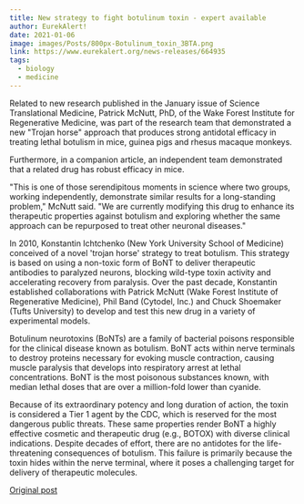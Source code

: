 ```yaml
---
title: New strategy to fight botulinum toxin - expert available
author: EurekAlert!
date: 2021-01-06
image: images/Posts/800px-Botulinum_toxin_3BTA.png
link: https://www.eurekalert.org/news-releases/664935
tags:
  - biology
  - medicine
---
```


Related to new research published in the January issue of Science Translational Medicine, Patrick McNutt, PhD, of the Wake Forest Institute for Regenerative Medicine, was part of the research team that demonstrated a new "Trojan horse" approach that produces strong antidotal efficacy in treating lethal botulism in mice, guinea pigs and rhesus macaque monkeys.

Furthermore, in a companion article, an independent team demonstrated that a related drug has robust efficacy in mice.

"This is one of those serendipitous moments in science where two groups, working independently, demonstrate similar results for a long-standing problem," McNutt said. "We are currently modifying this drug to enhance its therapeutic properties against botulism and exploring whether the same approach can be repurposed to treat other neuronal diseases."

In 2010, Konstantin Ichtchenko (New York University School of Medicine) conceived of a novel 'trojan horse' strategy to treat botulism. This strategy is based on using a non-toxic form of BoNT to deliver therapeutic antibodies to paralyzed neurons, blocking wild-type toxin activity and accelerating recovery from paralysis. Over the past decade, Konstantin established collaborations with Patrick McNutt (Wake Forest Institute of Regenerative Medicine), Phil Band (Cytodel, Inc.) and Chuck Shoemaker (Tufts University) to develop and test this new drug in a variety of experimental models.

Botulinum neurotoxins (BoNTs) are a family of bacterial poisons responsible for the clinical disease known as botulism. BoNT acts within nerve terminals to destroy proteins necessary for evoking muscle contraction, causing muscle paralysis that develops into respiratory arrest at lethal concentrations. BoNT is the most poisonous substances known, with median lethal doses that are over a million-fold lower than cyanide.

Because of its extraordinary potency and long duration of action, the toxin is considered a Tier 1 agent by the CDC, which is reserved for the most dangerous public threats. These same properties render BoNT a highly effective cosmetic and therapeutic drug (e.g., BOTOX) with diverse clinical indications. Despite decades of effort, there are no antidotes for the life-threatening consequences of botulism. This failure is primarily because the toxin hides within the nerve terminal, where it poses a challenging target for delivery of therapeutic molecules.

[Original post](https://www.eurekalert.org/news-releases/664935)
